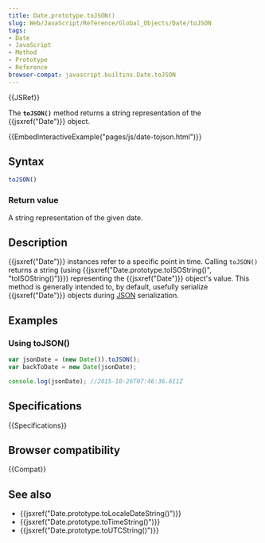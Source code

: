 ```yaml
---
title: Date.prototype.toJSON()
slug: Web/JavaScript/Reference/Global_Objects/Date/toJSON
tags:
- Date
- JavaScript
- Method
- Prototype
- Reference
browser-compat: javascript.builtins.Date.toJSON
---
```

{{JSRef}}

The **`toJSON()`** method returns a string representation of the
{{jsxref("Date")}} object.

{{EmbedInteractiveExample("pages/js/date-tojson.html")}}

## Syntax

```js
toJSON()
```

### Return value

A string representation of the given date.

## Description

{{jsxref("Date")}} instances refer to a specific point in time. Calling
`toJSON()` returns a string (using
{{jsxref("Date.prototype.toISOString()",
  "toISOString()")}})
representing the {{jsxref("Date")}} object's value. This method is
generally intended to, by default, usefully serialize {{jsxref("Date")}}
objects during [JSON](/en-US/docs/Glossary/JSON) serialization.

## Examples

### Using toJSON()

```js
var jsonDate = (new Date()).toJSON();
var backToDate = new Date(jsonDate);

console.log(jsonDate); //2015-10-26T07:46:36.611Z
```

## Specifications

{{Specifications}}

## Browser compatibility

{{Compat}}

## See also

- {{jsxref("Date.prototype.toLocaleDateString()")}}
- {{jsxref("Date.prototype.toTimeString()")}}
- {{jsxref("Date.prototype.toUTCString()")}}

